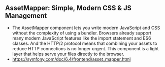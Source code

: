 ## AssetMapper: Simple, Modern CSS & JS Management
- The AssetMapper component lets you write modern JavaScript and CSS without the complexity of using a bundler. Browsers already support many modern JavaScript features like the import statement and ES6 classes. And the HTTP/2 protocol means that combining your assets to reduce HTTP connections is no longer urgent. This component is a light layer that helps serve your files directly to the browser.
- https://symfony.com/doc/6.4/frontend/asset_mapper.html